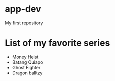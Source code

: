 # app-dev
My first repository
# List of my favorite series
- Money Heist
- Batang Quiapo
- Ghost Fighter
- Dragon balltzy
